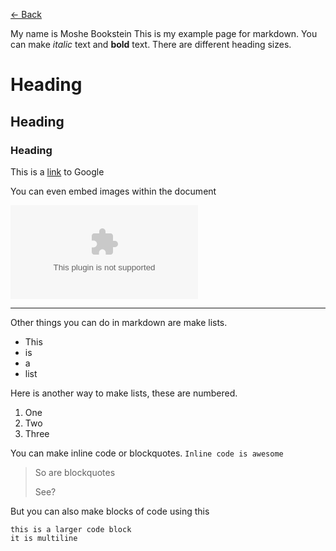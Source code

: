 [<- Back](https://mbookucsd.github.io/cse15l-lab-reports/index.html)

My name is Moshe Bookstein
This is my example page for markdown.
You can make *italic* text and **bold** text.
There are different heading sizes.
# Heading
## Heading
### Heading

This is a [link](https://google.com) to Google

You can even embed images within the document

![Image](https://logo.clearbit.com/spacex.com)	


---

Other things you can do in markdown are make lists.
* This
* is
* a
* list
 
Here is another way to make lists, these are numbered.
1. One
2. Two
3. Three

You can make inline code or blockquotes.
`Inline code is awesome`
>So are blockquotes
>
>See?

But you can also make blocks of code using this
```
this is a larger code block
it is multiline
```
